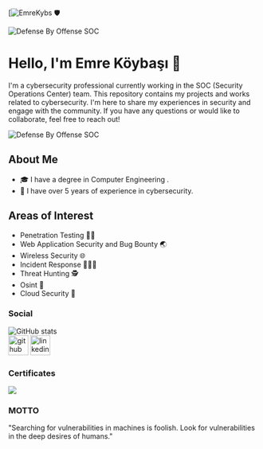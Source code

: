 [![EmreKybs](https://img.shields.io/badge/MadeBy-EmreKybs-blue) 🛡️

![Defense By Offense SOC](https://github.com/emrekybs/emrekybs/blob/main/whoamii.gif)

# Hello, I'm Emre Köybaşı 👋 
I'm a cybersecurity professional currently working in the SOC (Security Operations Center) team.
This repository contains my projects and works related to cybersecurity. I'm here to share my experiences in security and engage with the community. If you have any questions or would like to collaborate, feel free to reach out!

![Defense By Offense SOC](https://github.com/emrekybs/emrekybs/blob/main/cyberclub.png)

## About Me
- 🎓 I have a degree in Computer Engineering .
- 💼 I have over 5 years of experience in cybersecurity.
  
## Areas of Interest 
- Penetration Testing 🥷🏻
- Web Application Security and Bug Bounty 🌏
- Wireless Security 🌐 
- Incident Response 🧑🏻‍💻
- Threat Hunting 🕵
- Osint 👥
- Cloud Security 🚀

### Social
![GitHub stats](https://github-readme-stats.vercel.app/api?username=emrekybs&show_icons=true)  
[<img src='https://cdn.jsdelivr.net/npm/simple-icons@3.0.1/icons/github.svg' alt='github' height='40'>](https://github.com/emrekybs)  [<img src='https://cdn.jsdelivr.net/npm/simple-icons@3.0.1/icons/linkedin.svg' alt='linkedin' height='40'>](https://www.linkedin.com/in/emre-koybasi/)  

### Certificates
<img src="https://github.com/emrekybs/emrekybs/blob/main/Certificate.png">

### MOTTO
"Searching for vulnerabilities in machines is foolish. Look for vulnerabilities in the deep desires of humans."
